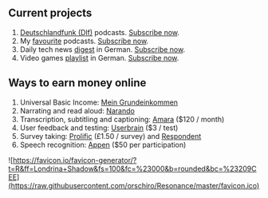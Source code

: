 ## Current projects

1. [Deutschlandfunk (Dlf)](https://i.imgur.com/V4cpXtH.png) podcasts. [Subscribe now](https://docs.google.com/forms/d/e/1FAIpQLSflZExfiMFZ_-yGPLhlXE7dsaQeWOkj7D6YR9AmP40CzdtfTw/viewform).
2. My [favourite](https://i.imgur.com/i1rRIvu.png) podcasts. [Subscribe now](https://docs.google.com/forms/d/e/1FAIpQLSflZExfiMFZ_-yGPLhlXE7dsaQeWOkj7D6YR9AmP40CzdtfTw/viewform).
3. Daily tech news [digest](https://i.imgur.com/84Mwglx.png) in German. [Subscribe now](https://docs.google.com/forms/d/e/1FAIpQLSflZExfiMFZ_-yGPLhlXE7dsaQeWOkj7D6YR9AmP40CzdtfTw/viewform).
4. Video games [playlist](https://i.imgur.com/LSza1iq.png) in German. [Subscribe now](https://docs.google.com/forms/d/e/1FAIpQLSflZExfiMFZ_-yGPLhlXE7dsaQeWOkj7D6YR9AmP40CzdtfTw/viewform).

## Ways to earn money online

1. Universal Basic Income: [Mein Grundeinkommen](https://www.mein-grundeinkommen.de/)
2. Narrating and read aloud: [Narando](https://www.narando.com/samples)
3. Transcription, subtitling and captioning: [Amara](https://amara.org/en-gb/recruitment/) ($120 / month)
4. User feedback and testing: [Userbrain](https://tester.userbrain.net) ($3 / test)
5. Survey taking: [Prolific](https://www.prolific.ac/p?ref=5HSY6UCZ) (£1.50 / survey) and [Respondent](https://app.respondent.io/r/robertorzanna-dc40dda76f3b)
6. Speech recognition: [Appen](https://appen.formstack.com/forms/telephony&field69952639=727662) ($50 per participation)

![https://favicon.io/favicon-generator/?t=R&ff=Londrina+Shadow&fs=100&fc=%23000&b=rounded&bc=%23209CEE](https://raw.githubusercontent.com/orschiro/Resonance/master/favicon.ico)
